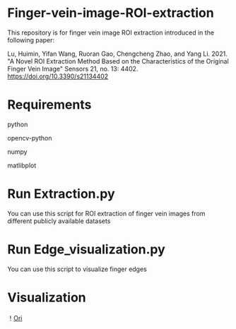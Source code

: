 # Finger-vein-image-ROI-extraction

This repository is for finger vein image ROI extraction introduced in the following paper:

Lu, Huimin, Yifan Wang, Ruoran Gao, Chengcheng Zhao, and Yang Li. 2021. "A Novel ROI Extraction Method Based on the Characteristics of the Original Finger Vein Image" Sensors 21, no. 13: 4402. https://doi.org/10.3390/s21134402

# Requirements

python

opencv-python

numpy

matlibplot

# Run Extraction.py
You can use this script for ROI extraction of finger vein images from different publicly available datasets
# Run Edge_visualization.py
You can use this script to visualize finger edges
# Visualization
！[Ori](/sample/FV-USM.jpg)
